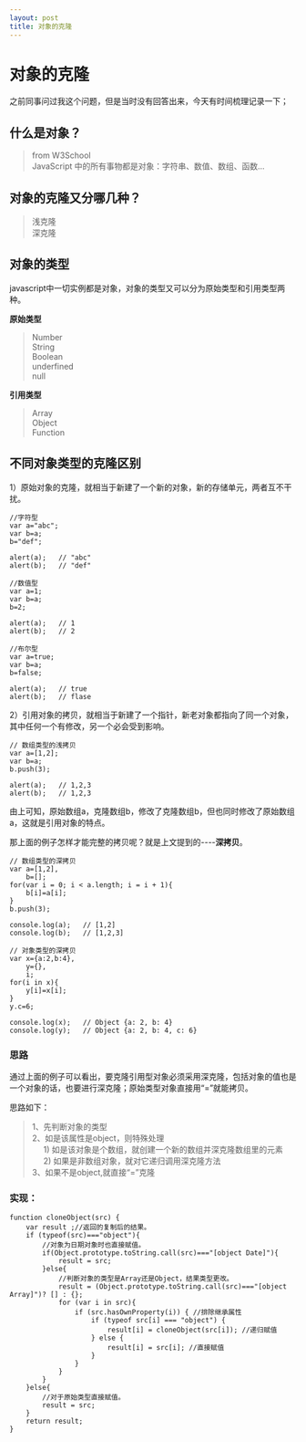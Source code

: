 ```yaml
---
layout: post
title: 对象的克隆  
---
```




# 对象的克隆

之前同事问过我这个问题，但是当时没有回答出来，今天有时间梳理记录一下；

## 什么是对象？
> from W3School <br /> 
> JavaScript 中的所有事物都是对象：字符串、数值、数组、函数...

## 对象的克隆又分哪几种？
> 浅克隆<br />
> 深克隆



## 对象的类型
javascript中一切实例都是对象，对象的类型又可以分为原始类型和引用类型两种。

**原始类型**

> Number<br />
> String<br />
> Boolean<br />
> underfined<br />
> null

**引用类型**

> Array<br />
> Object<br />
> Function

## 不同对象类型的克隆区别
1）原始对象的克隆，就相当于新建了一个新的对象，新的存储单元，两者互不干扰。

```
//字符型
var a="abc";
var b=a;
b="def";
 
alert(a);   // "abc"
alert(b);   // "def"
```

```
//数值型
var a=1;
var b=a;
b=2;
 
alert(a);   // 1 
alert(b);   // 2 
```

```
//布尔型
var a=true;
var b=a;
b=false;
 
alert(a);   // true 
alert(b);   // flase 
```

2）引用对象的拷贝，就相当于新建了一个指针，新老对象都指向了同一个对象，其中任何一个有修改，另一个必会受到影响。


```
// 数组类型的浅拷贝
var a=[1,2];
var b=a;
b.push(3);

alert(a);   // 1,2,3
alert(b);   // 1,2,3
```

由上可知，原始数组a，克隆数组b，修改了克隆数组b，但也同时修改了原始数组a，这就是引用对象的特点。

那上面的例子怎样才能完整的拷贝呢？就是上文提到的----**深拷贝**。

```
// 数组类型的深拷贝
var a=[1,2],
    b=[];
for(var i = 0; i < a.length; i = i + 1){
    b[i]=a[i];
}
b.push(3);
 
console.log(a);   // [1,2]
console.log(b);   // [1,2,3]
```


```
// 对象类型的深拷贝
var x={a:2,b:4},
    y={},
    i;
for(i in x){
    y[i]=x[i];
}
y.c=6;
 
console.log(x);   // Object {a: 2, b: 4} 
console.log(y);   // Object {a: 2, b: 4, c: 6}
```


### 思路

通过上面的例子可以看出，要克隆引用型对象必须采用深克隆，包括对象的值也是一个对象的话，也要进行深克隆；原始类型对象直接用“=”就能拷贝。

思路如下：

> 1、先判断对象的类型<br />
> 2、如是该属性是object，则特殊处理<br />
> &nbsp;&nbsp;&nbsp;&nbsp;&nbsp;1) 如是该对象是个数组，就创建一个新的数组并深克隆数组里的元素<br />
> &nbsp;&nbsp;&nbsp;&nbsp;&nbsp;2) 如果是非数组对象，就对它递归调用深克隆方法<br />
> 3、如果不是object,就直接“=”克隆


### 实现：

```
function cloneObject(src) {
    var result ;//返回的复制后的结果。
    if (typeof(src)==="object"){
        //对象为日期对象时也直接赋值。
        if(Object.prototype.toString.call(src)==="[object Date]"){
            result = src;
        }else{
            //判断对象的类型是Array还是Object，结果类型更改。
            result = (Object.prototype.toString.call(src)==="[object Array]")? [] : {};
            for (var i in src){
                if (src.hasOwnProperty(i)) { //排除继承属性
                    if (typeof src[i] === "object") {
                        result[i] = cloneObject(src[i]); //递归赋值
                    } else {
                        result[i] = src[i]; //直接赋值
                    }
                }
            }
        }
    }else{
        //对于原始类型直接赋值。
        result = src;
    }
    return result;
}
```







